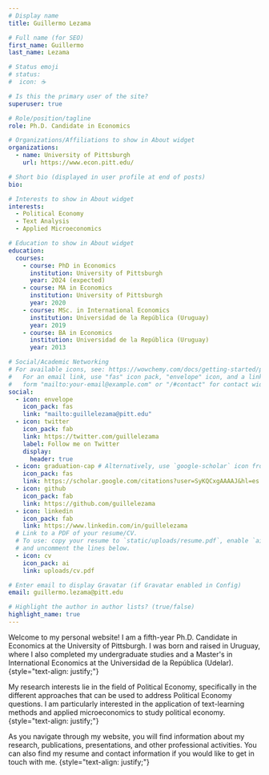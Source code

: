 ```yaml
---
# Display name
title: Guillermo Lezama

# Full name (for SEO)
first_name: Guillermo
last_name: Lezama

# Status emoji
# status:
#  icon: ☕️

# Is this the primary user of the site?
superuser: true

# Role/position/tagline
role: Ph.D. Candidate in Economics

# Organizations/Affiliations to show in About widget
organizations:
  - name: University of Pittsburgh
    url: https://www.econ.pitt.edu/

# Short bio (displayed in user profile at end of posts)
bio: 

# Interests to show in About widget
interests:
  - Political Economy
  - Text Analysis
  - Applied Microeconomics

# Education to show in About widget
education:
  courses:
    - course: PhD in Economics
      institution: University of Pittsburgh
      year: 2024 (expected)
    - course: MA in Economics
      institution: University of Pittsburgh
      year: 2020
    - course: MSc. in International Economics
      institution: Universidad de la República (Uruguay)
      year: 2019
    - course: BA in Economics
      institution: Universidad de la República (Uruguay)
      year: 2013

# Social/Academic Networking
# For available icons, see: https://wowchemy.com/docs/getting-started/page-builder/#icons
#   For an email link, use "fas" icon pack, "envelope" icon, and a link in the
#   form "mailto:your-email@example.com" or "/#contact" for contact widget.
social:
  - icon: envelope
    icon_pack: fas
    link: "mailto:guillelezama@pitt.edu"
  - icon: twitter
    icon_pack: fab
    link: https://twitter.com/guillelezama
    label: Follow me on Twitter
    display:
      header: true
  - icon: graduation-cap # Alternatively, use `google-scholar` icon from `ai` icon pack
    icon_pack: fas
    link: https://scholar.google.com/citations?user=SyKQCxgAAAAJ&hl=es
  - icon: github
    icon_pack: fab
    link: https://github.com/guillelezama
  - icon: linkedin
    icon_pack: fab
    link: https://www.linkedin.com/in/guillelezama
  # Link to a PDF of your resume/CV.
  # To use: copy your resume to `static/uploads/resume.pdf`, enable `ai` icons in `params.yaml`,
  # and uncomment the lines below.
  - icon: cv
    icon_pack: ai
    link: uploads/cv.pdf

# Enter email to display Gravatar (if Gravatar enabled in Config)
email: guillermo.lezama@pitt.edu

# Highlight the author in author lists? (true/false)
highlight_name: true
---
```


Welcome to my personal website! I am a fifth-year Ph.D. Candidate in Economics at the University of Pittsburgh. I was born and raised in Uruguay, where I also completed my undergraduate studies and a Master's in International Economics at the Universidad de la República (Udelar).
{style="text-align: justify;"}

My research interests lie in the field of Political Economy, specifically in the different approaches that can be used to address Political Economy questions. I am particularly interested in the application of text-learning methods and applied microeconomics to study political economy.
{style="text-align: justify;"}

As you navigate through my website, you will find information about my research, publications, presentations, and other professional activities. You can also find my resume and contact information if you would like to get in touch with me.
{style="text-align: justify;"}
